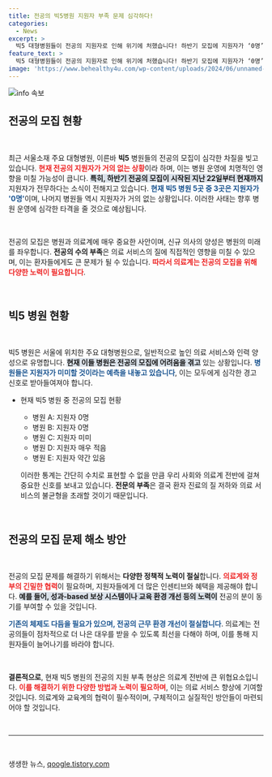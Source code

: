 ```yaml
---
title: 전공의 빅5병원 지원자 부족 문제 심각하다!
categories:
  - News
excerpt: >
  빅5 대형병원들이 전공의 지원자로 인해 위기에 처했습니다! 하반기 모집에 지원자가 ‘0명’인 곳이 3곳, 나머지 병원도 심각한 상황. 의료계의 미래는 과연 어디로 향하고 있을까요?
feature_text: >
  빅5 대형병원들이 전공의 지원자로 인해 위기에 처했습니다! 하반기 모집에 지원자가 ‘0명’인 곳이 3곳, 나머지 병원도 심각한 상황. 의료계의 미래는 과연 어디로 향하고 있을까요?
image: 'https://www.behealthy4u.com/wp-content/uploads/2024/06/unnamed-file.png'
---
```


<p><img src="https://www.behealthy4u.com/wp-content/uploads/2024/06/unnamed-file.png" alt="info 속보" /></p>

<h2 data-ke-size="size26">전공의 모집 현황</h2>

<p data-ke-size="size16">&nbsp;</p>

<p>최근 서울소재 주요 대형병원, 이른바 <b>빅5</b> 병원들의 전공의 모집이 심각한 차질을 빚고 있습니다. <b><span style="color: #ee2323;">현재 전공의 지원자가 거의 없는 상황</span></b>이라 하며, 이는 병원 운영에 치명적인 영향을 미칠 가능성이 큽니다. <b><span style="background-color: #21538527;">특히, 하반기 전공의 모집이 시작된 지난 22일부터 현재까지</span></b> 지원자가 전무하다는 소식이 전해지고 있습니다. <b><span style="color: #1a5490;">현재 빅5 병원 5곳 중 3곳은 지원자가 '0명'</span></b>이며, 나머지 병원들 역시 지원자가 거의 없는 상황입니다. 이러한 사태는 향후 병원 운영에 심각한 타격을 줄 것으로 예상됩니다. </p>

<p data-ke-size="size16">&nbsp;</p>

<p>전공의 모집은 병원과 의료계에 매우 중요한 사안이며, 신규 의사의 양성은 병원의 미래를 좌우합니다. <b>전공의 수의 부족</b>은 의료 서비스의 질에 직접적인 영향을 미칠 수 있으며, 이는 환자들에게도 큰 문제가 될 수 있습니다. <b><span style="color: #ee2323;">따라서 의료계는 전공의 모집을 위해 다양한 노력이 필요합니다</span></b>. </p>

<p data-ke-size="size16">&nbsp;</p>

<h2 data-ke-size="size26">빅5 병원 현황</h2>

<p data-ke-size="size16">&nbsp;</p>

<p>빅5 병원은 서울에 위치한 주요 대형병원으로, 일반적으로 높인 의료 서비스와 인력 양성으로 유명합니다. <b><span style="background-color: #21538527;">현재 이들 병원은 전공의 모집에 어려움을 겪고</span></b> 있는 상황입니다. <b><span style="color: #1a5490;">병원들은 지원자가 미미할 것이라는 예측을 내놓고 있습니다</span></b>, 이는 모두에게 심각한 경고 신호로 받아들여져야 합니다. </p>

<ul>
<li><p>현재 빅5 병원 중 전공의 모집 현황
  <ul>
     <li>병원 A: 지원자 0명</li>
     <li>병원 B: 지원자 0명</li>
     <li>병원 C: 지원자 미미</li>
     <li>병원 D: 지원자 매우 적음</li>
     <li>병원 E: 지원자 약간 있음</li>
  </ul></p>

<p>이러한 통계는 간단히 수치로 표현할 수 없을 만큼 우리 사회와 의료계 전반에 걸쳐 중요한 신호를 보내고 있습니다. <b>전문의 부족</b>은 결국 환자 진료의 질 저하와 의료 서비스의 불균형을 초래할 것이기 때문입니다. </p></li>
</ul>

<p data-ke-size="size16">&nbsp;</p>

<h2 data-ke-size="size26">전공의 모집 문제 해소 방안</h2>

<p data-ke-size="size16">&nbsp;</p>

<p>전공의 모집 문제를 해결하기 위해서는 <b>다양한 정책적 노력이 절실</b>합니다. <b><span style="color: #ee2323;">의료계와 정부의 긴밀한 협력</span></b>이 필요하며, 지원자들에게 더 많은 인센티브와 혜택을 제공해야 합니다. <b><span style="background-color: #21538527;">예를 들어, 성과-based 보상 시스템이나 교육 환경 개선 등의 노력이</span></b> 전공의 분이 동기를 부여할 수 있을 것입니다.</p>

<p><b><span style="color: #1a5490;">기존의 체제도 다듬을 필요가 있으며, 전공의 근무 환경 개선이 절실합니다</span></b>. 의료계는 전공의들이 점차적으로 더 나은 대우를 받을 수 있도록 최선을 다해야 하며, 이를 통해 지원자들이 늘어나기를 바라야 합니다.</p>

<p data-ke-size="size16">&nbsp;</p>

<p><b>결론적으로</b>, 현재 빅5 병원의 전공의 지원 부족 현상은 의료계 전반에 큰 위협요소입니다. <b><span style="color: #ee2323;">이를 해결하기 위한 다양한 방법과 노력이 필요하며</span></b>, 이는 의료 서비스 향상에 기여할 것입니다. 의료계와 교육계의 협력이 필수적이며, 구체적이고 실질적인 방안들이 마련되어야 할 것입니다.</p>

<p data-ke-size="size16">&nbsp;</p>

<hr>

<p data-ke-size="size16">&nbsp;</p>
생생한 뉴스, <a href="https://qoogle.tistory.com" rel="dofollow">qoogle.tistory.com</a>



